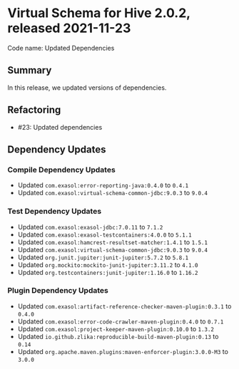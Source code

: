# Virtual Schema for Hive 2.0.2, released 2021-11-23

Code name: Updated Dependencies

## Summary

In this release, we updated versions of dependencies.

## Refactoring

- #23: Updated dependencies

## Dependency Updates

### Compile Dependency Updates

* Updated `com.exasol:error-reporting-java:0.4.0` to `0.4.1`
* Updated `com.exasol:virtual-schema-common-jdbc:9.0.3` to `9.0.4`

### Test Dependency Updates

* Updated `com.exasol:exasol-jdbc:7.0.11` to `7.1.2`
* Updated `com.exasol:exasol-testcontainers:4.0.0` to `5.1.1`
* Updated `com.exasol:hamcrest-resultset-matcher:1.4.1` to `1.5.1`
* Updated `com.exasol:virtual-schema-common-jdbc:9.0.3` to `9.0.4`
* Updated `org.junit.jupiter:junit-jupiter:5.7.2` to `5.8.1`
* Updated `org.mockito:mockito-junit-jupiter:3.11.2` to `4.1.0`
* Updated `org.testcontainers:junit-jupiter:1.16.0` to `1.16.2`

### Plugin Dependency Updates

* Updated `com.exasol:artifact-reference-checker-maven-plugin:0.3.1` to `0.4.0`
* Updated `com.exasol:error-code-crawler-maven-plugin:0.4.0` to `0.7.1`
* Updated `com.exasol:project-keeper-maven-plugin:0.10.0` to `1.3.2`
* Updated `io.github.zlika:reproducible-build-maven-plugin:0.13` to `0.14`
* Updated `org.apache.maven.plugins:maven-enforcer-plugin:3.0.0-M3` to `3.0.0`
